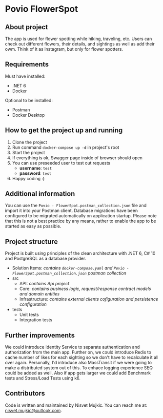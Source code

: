# Povio FlowerSpot

## About project
The app is used for flower spotting while hiking, traveling, etc. 
Users can check out different flowers, their details, and sightings as well as add their owm. 
Think of it as Instagram, but only for flower spotters.

## Requirements
Must have installed:
- .NET 6
- Docker

Optional to be installed:
- Postman
- Docker Desktop

## How to get the project up and running
1. Clone the project
2. Run command `docker-compose up -d` in project's root
3. Start the project
4. If everything is ok, Swagger page inside of browser should open
5. You can use preseeded user to test out requests
    - **username**: `test` 
    - **password**: `test`
6. Happy coding :)

## Additional information
You can use the `Povio - FlowerSpot.postman_collection.json` file and import it into your Postman client. 
Database migrations have been configured to be migrated automatically on application startup. 
Please note that this is not a best practice by any means, rather to enable the app to be started as easy as possible. 

## Project structure
Project is built using principles of the clean architecture with .NET 6, C# 10 and PostgreSQL as a database provider.

- Solution Items: *contains `docker-compose.yaml` and `Povio - FlowerSpot.postman_collection.json` postman collection*
- src
    - API: *contains Api project*
    - Core: *contains business logic, request/response contract models and domain entities*
    - Infrastructure: *contains external clients cofiguration and persistence configuration*
- tests
    - Unit tests
    - Integration tests
    
## Further improvements
We could introduce Identity Service to separate authentication and authorization from the main app. 
Further on, we could introduce Redis to cache number of likes for each sighting so we don't have to recalculate it all over again. 
Personally, I'd introduce also MassTransit if we were going to make a distributed system out of this. 
To enhace logging experience SEQ could be added as well. Also if app gets larger we could add Benchmark tests and Stress/Load Tests using k6. 

## Contributors
Code is written and maintained by Nisvet Mujkic. You can reach me at: nisvet.mujkic@outlook.com.
